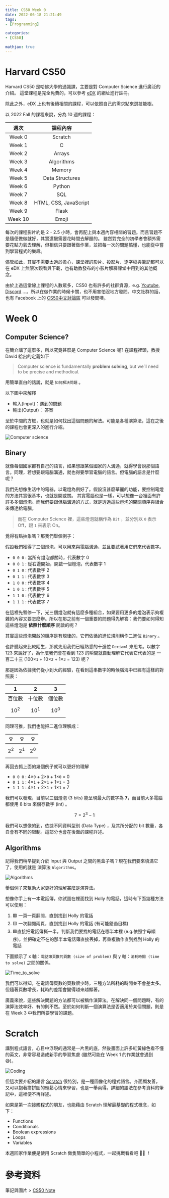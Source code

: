 ```yaml
---
title: CS50 Week 0
date: 2022-06-18 21:21:49
tags:
- [Programming]

categories:
- [CS50]

mathjax: true
---
```


# Harvard CS50

Harvard CS50 是哈佛大學的通識課，主要是對 Computer Science 進行廣泛的介紹。
這堂課程是完全免費的，可以參考 [eDX](https://www.edx.org/course/introduction-computer-science-harvardx-cs50x) 的網址進行註冊。

除此之外，eDX 上也有後續相關的課程，可以依照自己的需求點來選技能樹。

<!-- more -->

以 2022 Fall 的課程來說，分為 10 週的課程：

|  週次  | 課程內容  |
|  :----: | :----: |
| Week 0 | Scratch |
| Week 1 | C |
| Week 2 | Arrays |
| Week 3 | Algorithms |
| Week 4 | Memory |
| Week 5 | Data Structures |
| Week 6 | Python |
| Week 7 | SQL |
| Week 8 | HTML, CSS, JavaScript |
| Week 9 | Flask |
| Week 10 | Emoji |

每次的課程影片約是 2 - 2.5 小時，會再配上與本週內容相關的習題。而且習題不是隨便做做就好，其實還蠻需要花時間去解題的。 雖然對完全的初學者會額外需要花點力氣去理解，但相信只要跟著做作業，並把每一次的問題搞懂，也能從中嘗到學習程式的樂趣。

儘管如此，其實不需要太過於擔心，課堂裡的影片、投影片、逐字稿與筆記都可以在 eDX 上無限次觀看與下載，也有助教發布的小影片解釋課堂中用到的其他概念。

由於上過這堂線上課程的人數眾多，CS50 也有許多的社群資源，e.g. [Youtube](https://www.youtube.com/user/cs50tv), [Discord](https://discord.com/invite/cs50) ...。所以在做作業的時候卡關，也不用害怕沒地方發問。中文社群的話，也有 Facebook 上的 [CS50中文討論區](https://www.facebook.com/groups/556507217856457/) 可以發問噢。


# Week 0

## Computer Science?

在簡介講了這麼多，所以究竟甚麼是 Computer Science 呢?
在課程裡頭，教授 David 給出的定義如下

> Computer science is fundamentally **problem solving**, but we’ll need to be precise and methodical.

用簡單直白的話說，就是 `如何解決問題` 。

以下圖中來解釋 

- 輸入(Input)：遇到的問題
- 輸出(Output)： 答案

至於中間的方框，也就是如何找出這個問題的解法。可能是各種演算法，這在之後的課程也會更深入的進行介紹。

![Computer science](https://i.imgur.com/JOPZnRo.png)

## Binary

就像每個國家都有自己的語言，如果想跟某個國家的人溝通，就得學會說那個語言。同理，若想要跟電腦溝通，就也得要學習電腦的語言。但電腦的語言是什麼呢？

我們先想像生活中的電器，以電燈為例好了。假設沒甚麼華麗的功能，要控制電燈的方法其實很基本，也就是開或關。
其實電腦也是一樣，可以想像一台裡面有許許多多個燈泡。而我們要跟但腦溝通的方式，就是透過這些燈泡的開關順序與組合來傳達給電腦。

> 而在 Computer Science 裡，這些燈泡就稱作為 `Bit` ，並分別以 `0` 表示 Off，跟 `1` 來表示 On。

覺得有點抽象嗎？那我們舉個例子：

假設我們獲得了三個燈泡，可以用來與電腦溝通，並且要試著用它們來代表數字。


- `0 0 0` : 當所有燈泡都關時，代表數字 0 
- `0 0 1` : 從右邊開始，開啟一個燈泡，代表數字 1 
- `0 1 0` : 代表數字 2
- `0 1 1` : 代表數字 3
- `1 0 0` : 代表數字 4
- `1 0 1` : 代表數字 5
- `1 1 0` : 代表數字 6
- `1 1 1` : 代表數字 7

在這裡先暫停一下，光三個燈泡就有這麼多種組合，如果要用更多的燈泡表示夠複雜的內容又要怎麼辦。所以在那之前有一個重要的問題得先解答：我們要如何得知這些燈泡是 **依照什麼順序** 開啟的呢？

其實這些燈泡開啟的順序是有規律的，它們依循的進位規則稱作二進位 `Binary` 。 

也許聽起來比較陌生，那就先用我們已經熟悉的十進位 `Deciaml` 來思考。以數字 123 來說好了，為什麼我們會在看到 123 的瞬間就自動理解它代表它代表的是 一百二十三 (100×`1` + 10×`2` + 1×`3` = 123) 呢？

那是因為依據我們從小到大的經驗，在看到這串數字的時候腦海中已經有這樣的對照表：

|  1 | 2 | 3 |
|  :----: | :----: | :----: |
| 百位數 | 十位數 | 個位數 |
| $$ 10^{2} $$ | $$ 10^{1} $$ | $$ 10^{0} $$ |


同理可推，我們也能把二進位理解成：

| :bulb: | :bulb: | :bulb: |
|  :----: | :----: | :----: |
| $$ 2^{2} $$ | $$ 2^{1} $$ | $$ 2^{0} $$ |

再回去抓上面的幾個例子就可以更好的理解

- `0 0 0` : 4×`0` + 2×`0` + 1×`0` = 0 
- `0 1 1` : 4×`1` + 2×`1` + 1×`1` = 3 
- `1 1 1` : 4×`1` + 2×`1` + 1×`1` = 7

我們可以發現，目前以三個燈泡 (3 bits) 能呈現最大的數字為 **7**，而目前大多電腦都使用 8 bits 來儲存數字 (int) 。

$$\begin{equation}
7=2^3-1
\end{equation}$$

我們可以想像的到，依據不同資料型別 (Data Type) ，及其所分配的 bit 數量，各自會有不同的限制。這部分也會在後面的課程詳述。

## Algorithms

記得我們稍早提到介於 Input 與 Output 之間的黑盒子嗎？現在我們要來填滿它了，使用的就是 演算法 `Algorithms`。

![Algorithms](https://i.imgur.com/zkTA6vv.png)

舉個例子來幫助大家更好的理解甚麼是演算法。

想像你手上有一本電話簿，你試圖在裡面找到 Holly 的電話，這時有下面幾種方法可以使用：

1. :red_square: 一頁一頁翻閱，直到找到 Holly 的電話
2. :yellow_square: 一次翻閱兩頁，直到找到 Holly 的電話 (有可能錯過目標) 
3. :green_square:直接把電話簿撕一半，判斷我們要找的電話在哪半本裡 (e.g.依照字母順序)，並把確定不在的那半本電話簿直接丟掉，再重複動作直到找到 Holly 的電話

下圖顯示了 x 軸：`電話簿頁數的頁數 (size of problem)` 與 y 軸：`消耗時間 (time to solve)` 之間的關係。

![Time_to_solve](https://i.imgur.com/5uCDtKL.png)

我們可以得知，在電話簿頁數的頁數很少時，三種方法所耗的時間並不會差太多。但隨著頁數增長，耗時的差距會變得越來越顯著。

廣義來說，這些解決問題的方法都可以被稱作演算法。在解決同一個問題時，有的演算法效率好、有的則不然。至於如何判斷一個演算法是否適用於某個問題，則是在 Week 3 中我們所要學習的課題。

# Scratch

講到程式語言，心目中浮現的通常是一片黑的底，然後畫面上許多紅黃綠色看不懂的英文，非常容易造成新手的學習焦慮 (雖然可能在 Week 1 的作業就會遇到 :sweat_smile:)。

![Coding](https://i.imgur.com/cEdTOIc.png?1)

但這次要介紹的語言 [Scratch](https://scratch.mit.edu/) 很特別，是一種圖像化的程式語言。介面顯友善，又可以抱著拼拼圖的輕鬆心情來學習，也是一舉兩得。詳細的語法在參考資料的筆記中，這裡便不再詳述。

如果是第一次接觸程式的朋友，也能藉由 Scratch 理解最基礎的程式概念，如下：

- Functions
- Conditionals
- Boolean expressions
- Loops
- Variables

本週回家作業便是使用 Scratch 做隻簡單的小程式，一起挑戰看看吧 :woman_technologist: ！

# 參考資料

筆記與圖片 > [CS50 Note](https://cs50.harvard.edu/x/2022/notes/0/)